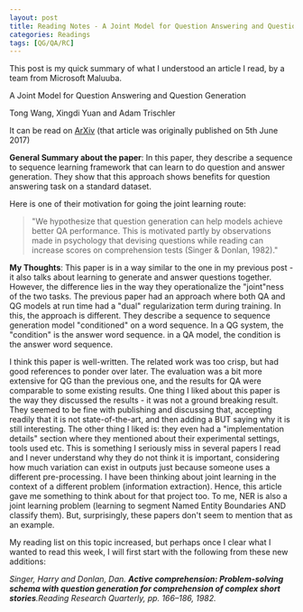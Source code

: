 ```yaml
---
layout: post
title: Reading Notes - A Joint Model for Question Answering and Question Generation
categories: Readings
tags: [QG/QA/RC]
---
```


This post is my quick summary of what I understood an article I read, by a team from Microsoft Maluuba.

A Joint Model for Question Answering and Question Generation

Tong Wang, Xingdi Yuan and Adam Trischler

It can be read on [ArXiv](https://arxiv.org/pdf/1706.01450.pdf)
(that article was originally published on 5th June 2017)

**General Summary about the paper**: 
In this paper, they describe a sequence to sequence learning framework that can learn to do question and answer generation. They show that this approach shows benefits for question answering task on a standard dataset. 

Here is one of their motivation for going the joint learning route:
> "We  hypothesize that question generation can help models achieve better QA performance. This is motivated partly by observations made in
psychology that devising questions while reading can increase  scores  on  comprehension  tests  (Singer  &  Donlan, 1982)."

**My Thoughts**: 
This paper is in a way similar to the one in my previous post - it also talks about learning to generate and answer questions together. However, the difference lies in the way they operationalize the "joint"ness of the two tasks. The previous paper had an approach where both QA and QG models at run time had a "dual" regularization term during training. In this, the approach is different. They describe a sequence to sequence generation model "conditioned" on a word sequence. In a QG system, the "condition" is the answer word sequence. in a QA model, the condition is the answer word sequence. 

I think this paper is well-written. The related work was too crisp, but had good references to ponder over later. The evaluation was a bit more extensive for QG than the previous one, and the results for QA were comparable to some existing results. One thing I liked about this paper is the way they discussed the results - it was not a ground breaking result. They seemed to be fine with publishing and discussing that, accepting readily that it is not state-of-the-art, and then adding a BUT saying why it is still interesting. The other thing I liked is: they even had a "implementation details" section where they mentioned about their experimental settings, tools used etc. This is something I seriously miss in several papers I read and I never understand why they do not think it is important, considering how much variation can exist in outputs just because someone uses a different pre-processing. I have been thinking about joint learning in the context of a different problem (information extraction). Hence, this article gave me something to think about for that project too. To me, NER is also a joint learning problem (learning to segment Named Entity Boundaries AND classify them). But, surprisingly, these papers don't seem to mention that as an example. 

My reading list on this topic increased, but perhaps once I clear what I wanted to read this week, I will first start with the following from these new additions:

*Singer,  Harry  and  Donlan,  Dan. **Active  comprehension: Problem-solving  schema  with  question  generation  for comprehension of complex short stories**.Reading Research Quarterly, pp. 166–186, 1982.*

